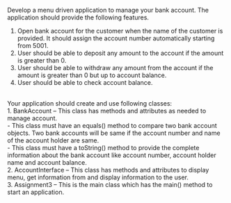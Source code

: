 Develop a menu driven application to manage your bank account. The application should provide the following features.
1. Open bank account for the customer when the name of the customer is provided. It should assign the account number automatically starting from 5001.
2. User should be able to deposit any amount to the account if the amount is greater than 0.
3. User should be able to withdraw any amount from the account if the amount is greater than 0 but up to account balance.
4. User should be able to check account balance.
<br>
Your application should create and use following classes:<br>
1. BankAccount – This class has methods and attributes as needed to manage account.<br>
 - This class must have an equals() method to compare two bank account objects. Two bank accounts will be same if the account number and name of the account holder are same.<br>
 - This class must have a toString() method to provide the complete information about the bank account like account number, account holder name and account balance.<br>
2. AccountInterface – This class has methods and attributes to display menu, get information from and display information to the user.<br>
3. Assignment3 – This is the main class which has the main() method to start an application.<br>
